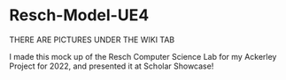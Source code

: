 # Resch-Model-UE4

THERE ARE PICTURES UNDER THE WIKI TAB

I made this mock up of the Resch Computer Science Lab for my Ackerley Project for 2022, and presented it at Scholar Showcase!
